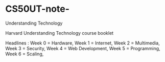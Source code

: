 # CS50UT-note-
Understanding Technology

Harvard Understanding Technology course booklet

Headlines :
Week 0 = Hardware,
Week 1 = Internet,
Week 2 = Multimedia,
Week 3 = Security,
Week 4 = Web Development,
Week 5 = Programming,
Week 6 = Scaling,
